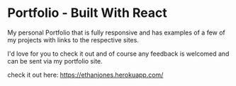 # Portfolio - Built With React

My personal Portfolio that is fully responsive and has examples of a few of my projects with links to the respective sites. 

I'd love for you to check it out and of course any feedback is welcomed and can be sent via my portfolio site. 


check it out here: https://ethanjones.herokuapp.com/
